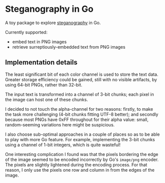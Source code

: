 # Steganography in Go

A toy package to explore [steganography](http://en.wikipedia.org/wiki/Steganography) in Go.

Currently supported:
* embed text in PNG images
* retrieve surreptiously-embedded text from PNG images

## Implementation details

The least significant bit of each color channel is used to store the text data. Greater storage efficiency could be gained, still with no visible artifacts, by using 64-bit PNGs, rather than 32-bit.

The input text is transformed into a channel of 3-bit chunks; each pixel in the image can host one of these chunks.

I decided to not touch the alpha-channel for two reasons: firstly, to make the task more challenging (4-bit chunks fitting UTF-8 better); and secondly because most PNGs have 0xFF throughout for their alpha value: small, random-seeming variations here might be suspicious.

I also choose sub-optimal approaches in a couple of places so as to be able to play with more Go feature. For example, implementing the 3-bit chunks using a channel of 1-bit integers, which is quite wasteful!

One interesting complication I found was that the pixels bordering the edge of the image seemed to be encoded incorrectly by Go's `image/png` encoder. The pixels are slightly lightened during the encoding process. For that reason, I only use the pixels one row and column in from the edges of the image.